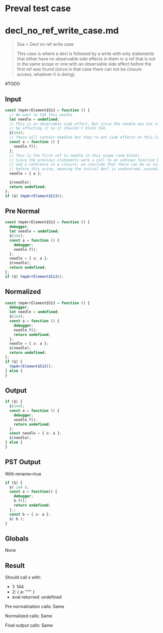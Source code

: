 # Preval test case

# decl_no_ref_write_case.md

> Ssa > Decl no ref write case
>
> This case is where a decl is followed by a write with only statements that either have no observable side effects in them or a ref that is not in the same scope or one with an observable side effect before the first ref was found (since in that case there can not be closure access, whatever it is doing).

#TODO

## Input

`````js filename=intro
const tmpArrElement$513 = function () {
  // We want to SSA this needle
  let needle = undefined;
  // This is an observable side effect. But since the needle was not seen yet, this can't
  // be affecting it so it shouldn't block SSA. 
  $(144);
  // These will contain needles but they're not side effects on this level. Not blocking SSA.
  const a = function () {
    needle.f();
  };
  // This is the first ref to needle in this scope (and block).
  // Since the previous statements were a call to an unknown function before needle was referenced and
  // and a reference in a closure, we conclude that there can be no side effects that can observe needle
  // before this write, meaning the initial decl is unobserved, unused, and can be eliminated (or SSA'd).
  needle = { a };

  $(needle);
  return undefined;
};
if ($) tmpArrElement$513();
`````

## Pre Normal

`````js filename=intro
const tmpArrElement$513 = function () {
  debugger;
  let needle = undefined;
  $(144);
  const a = function () {
    debugger;
    needle.f();
  };
  needle = { a: a };
  $(needle);
  return undefined;
};
if ($) tmpArrElement$513();
`````

## Normalized

`````js filename=intro
const tmpArrElement$513 = function () {
  debugger;
  let needle = undefined;
  $(144);
  const a = function () {
    debugger;
    needle.f();
    return undefined;
  };
  needle = { a: a };
  $(needle);
  return undefined;
};
if ($) {
  tmpArrElement$513();
} else {
}
`````

## Output

`````js filename=intro
if ($) {
  $(144);
  const a = function () {
    debugger;
    needle.f();
    return undefined;
  };
  const needle = { a: a };
  $(needle);
} else {
}
`````

## PST Output

With rename=true

`````js filename=intro
if ($) {
  $( 144 );
  const a = function() {
    debugger;
    b.f();
    return undefined;
  },;
  const b = { a: a };
  $( b );
}
`````

## Globals

None

## Result

Should call `$` with:
 - 1: 144
 - 2: { a: '"<function>"' }
 - eval returned: undefined

Pre normalization calls: Same

Normalized calls: Same

Final output calls: Same
